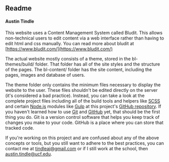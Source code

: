 ## Readme 
#### Austin Tindle

This website uses a Content Management System called Bludit. This allows non-technical users to edit content via a web interface rather than having to edit html and css manually. You can read more about bludit at [https://www.bludit.com/](https://www.bludit.com/)

The actual website mostly consists of a theme, stored in the bl-themes/build/ folder. That folder has all of the site styles and the structure of the pages. The bl-content/ folder has the site content, including the pages, images and database of users.

The theme folder only contains the minimum files necessary to display the website to the user. These files shouldn't be edited directly on the server (it's considered a bad practice). Instead, you can take a look at the complete project files including all of the build tools and helpers like [SCSS](http://sass-lang.com/) and certain [Node.js](https://nodejs.org/en/) modules like [Gulp](http://gulpjs.com/) at this project's [GitHub repository](https://github.com/ucf-nstc/bludit-theme). If you haven't learned how to use [Git](https://git-scm.com/) and [GitHub](https://guides.github.com/activities/hello-world/) yet, that should be the first thing you do. Git is a version control software that helps you keep track of changes you make to your code. GitHub is a place where you can store that tracked code.

If you're working on this project and are confused about any of the above concepts or tools, but you still want to adhere to the best practices, you can contact me at [tindleaj@gmail.com](mailto:tindleaj@gmail.com) or if I still work at the school, then [austin.tindle@ucf.edu](austin.tindle@ucf.edu).